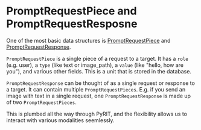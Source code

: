 # PromptRequestPiece and PromptRequestResposne

One of the most basic data structures is [PromptRequestPiece](../../../pyrit/models/prompt_request_piece.py) and [PromptRequestResponse](../../../pyrit/models/prompt_request_response.py).

`PromptRequestPiece` is a single piece of a request to a target. It has a `role` (e.g. user), a `type` (like text or image_path), a `value` (like "hello, how are you"), and various other fields. This is a unit that is stored in the database.

`PromptRequestResponse` can be thought of as a single request or response to a target. It can contain multiple `PromptRequestPieces`. E.g. if you send an image with text in a single request, one `PromptRequestResponse` is made up of two `PromptRequestPieces`.

This is plumbed all the way through PyRIT, and the flexibility allows us to interact with various modalities seemlessly.